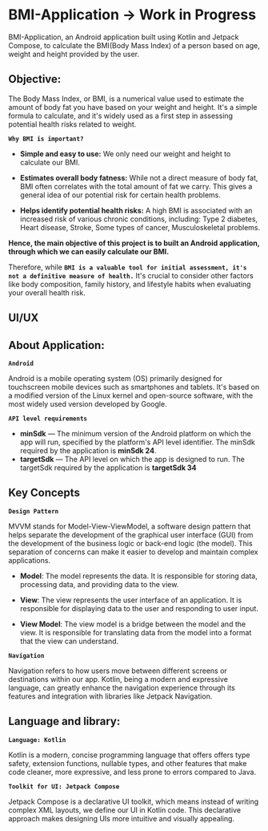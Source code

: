 
# BMI-Application -> Work in Progress
BMI-Application, an Android application built using Kotlin and Jetpack Compose, to calculate the BMI(Body Mass Index) of a person based on age, weight and height provided by the user.
## Objective:
The Body Mass Index, or BMI, is a numerical value used to estimate the amount of body fat you have based on your weight and height. It's a simple formula to calculate, and it's widely used as a first step in assessing potential health risks related to weight.

**``Why BMI is important?``**

* **Simple and easy to use:** We only need our weight and height to calculate our BMI.

* **Estimates overall body fatness:** While not a direct measure of body fat, BMI often correlates with the total amount of fat we carry. This gives a general idea of our potential risk for certain health problems.

* **Helps identify potential health risks:** A high BMI is associated with an increased risk of various chronic conditions, including: Type 2 diabetes, Heart disease, Stroke, Some types of cancer, Musculoskeletal problems.

**Hence, the main objective of this project is to built an Android application, through which we can easily calculate our BMI.**

Therefore, while **``BMI is a valuable tool for initial assessment, it's not a definitive measure of health.``** It's crucial to consider other factors like body composition, family history, and lifestyle habits when evaluating your overall health risk.

## UI/UX
## About Application:

**`Android`**

Android is a mobile operating system (OS) primarily designed for touchscreen mobile devices such as smartphones and tablets. It's based on a modified version of the Linux kernel and open-source software, with the most widely used version developed by Google.

**`API level requirements`**
* **minSdk** — The minimum version of the Android platform on which the app will run, specified by the platform's API level identifier. The minSdk required by the application is **minSdk 24**.
* **targetSdk** — The API level on which the app is designed to run. The targetSdk required by the application is **targetSdk 34**

## Key Concepts

**`Design Pattern`**

MVVM stands for Model-View-ViewModel, a software design pattern that helps separate the development of the graphical user interface (GUI) from the development of the business logic or back-end logic (the model). This separation of concerns can make it easier to develop and maintain complex applications.

* **Model**: The model represents the data. It is responsible for storing data, processing data, and providing data to the view. 

* **View**: The view represents the user interface of an application. It is responsible for displaying data to the user and responding to user input.

* **View Model**: The view model is a bridge between the model and the view. It is responsible for translating data from the model into a format that the view can understand. 

**`Navigation`**

Navigation refers to how users move between different screens or destinations within our app. Kotlin, being a modern and expressive language, can greatly enhance the navigation experience through its features and integration with libraries like Jetpack Navigation.
## Language and library:

**`Language: Kotlin`**

Kotlin is a modern, concise programming language that offers offers type safety, extension functions, nullable types, and other features that make code cleaner, more expressive, and less prone to errors compared to Java.

**`Toolkit for UI: Jetpack Compose`**

Jetpack Compose is a declarative UI toolkit, which means instead of writing complex XML layouts, we define our UI in Kotlin code. This declarative approach makes designing UIs more intuitive and visually appealing.
